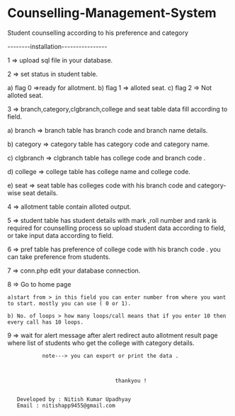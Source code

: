 # Counselling-Management-System
Student counselling according to his preference and category

--------installation----------------

1 => upload sql file in your database.

2 => set status in student table.

 a) flag 0 =>ready for allotment.
 b) flag 1 => alloted seat.
 c) flag 2 => Not alloted seat.

3 => branch,category,clgbranch,college and seat table data fill according to field.

  a) branch => branch table has branch code and branch name details.
  
  b) category => category table has category code and category name. 
  
  c) clgbranch => clgbranch table has college code and branch code .
  
  d) college =>  college table has college name and college code.
  
  e) seat  => seat table has colleges code with his branch code and  category-wise seat details.

4 => allotment table contain alloted output.

5 => student table has student details with mark ,roll number and rank is required for counselling process so upload student data according to field,
     or take input data according to field.

6 => pref table has preference of college code with his branch code . you can take preference from students.

7 => conn.php edit your database connection.
 
8 => Go to home page 

    a)start from > in this field you can enter number from where you want to start. mostly you can use ( 0 or 1).
    
    b) No. of loops > how many loops/call means that if you enter 10 then every call has 10 loops.

9 => wait for alert message after alert redirect auto allotment result page where list of students who get the college with category details.
     


               note---> you can export or print the data .
       


                                      thankyou !


       Developed by : Nitish Kumar Upadhyay
       Email : nitishapp9455@gmail.com

       
